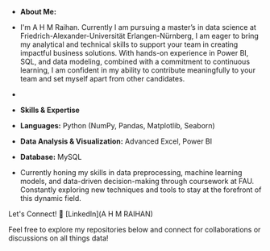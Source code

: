 - **About Me:**
- I'm A H M Raihan. Currently I am pursuing a master’s in data science at Friedrich-Alexander-Universität Erlangen-Nürnberg, I am eager to bring my analytical and technical skills to support your team in creating impactful business solutions. With hands-on experience in Power BI, SQL, and data modeling, combined with a commitment to continuous learning, I am confident in my ability to contribute meaningfully to your team and set myself apart from other candidates.
- 
- **Skills & Expertise**
- **Languages:** Python (NumPy, Pandas, Matplotlib, Seaborn)
- **Data Analysis & Visualization:** Advanced Excel, Power BI
- **Database:** MySQL

- Currently honing my skills in data preprocessing, machine learning models, and data-driven decision-making through coursework at FAU. Constantly exploring new techniques and tools to stay at the forefront of this dynamic field.

Let's Connect!
🔗 [LinkedIn](A H M RAIHAN)

Feel free to explore my repositories below and connect for collaborations or discussions on all things data!
